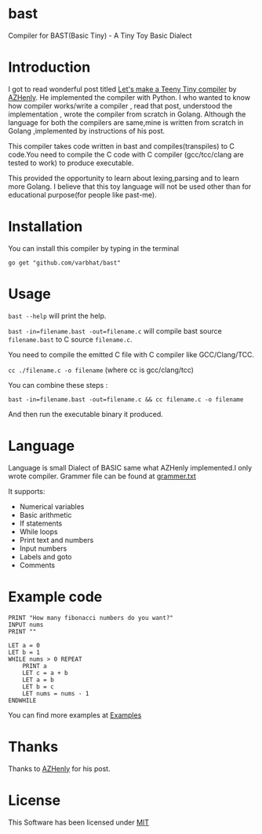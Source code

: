 # bast
Compiler for BAST(Basic Tiny) - A Tiny Toy Basic Dialect

# Introduction
I got to read wonderful post titled [Let's make a Teeny Tiny compiler](http://web.eecs.utk.edu/~azh/blog/teenytinycompiler1.html) by [AZHenly](https://github.com/AZHenley).
He implemented the compiler with Python. I who wanted to know how compiler works/write a compiler , read that post, understood the implementation , wrote the compiler from scratch in Golang.
Although the language for both the compilers are same,mine is written from scratch in Golang ,implemented by instructions of his post.

This compiler takes code written in bast and compiles(transpiles) to C code.You need to compile the C code with C compiler (gcc/tcc/clang are tested to work) to produce executable.

This provided the opportunity to learn about lexing,parsing and to learn more Golang. I believe that this toy language will not be used other than for educational purpose(for people like past-me).

# Installation 
You can install this compiler by typing in the terminal 

`go get "github.com/varbhat/bast"`

# Usage

`bast --help` will print the help.

`bast -in=filename.bast -out=filename.c` will compile bast source `filename.bast` to C source `filename.c`. 

You need to compile the emitted C file with C compiler like GCC/Clang/TCC.

`cc ./filename.c -o filename` (where cc is gcc/clang/tcc)

You can combine these steps :

`bast -in=filename.bast -out=filename.c && cc filename.c -o filename`

And then run the executable binary it produced.

# Language 
Language is small Dialect of BASIC same what AZHenly implemented.I only wrote compiler.
Grammer file can be found at [grammer.txt](https://github.com/varbhat/bast/blob/master/grammar.txt)

It supports:
  - Numerical variables
  - Basic arithmetic
  - If statements
  - While loops
  - Print text and numbers
  - Input numbers
  - Labels and goto
  - Comments

# Example code

```
PRINT "How many fibonacci numbers do you want?"
INPUT nums
PRINT ""

LET a = 0
LET b = 1
WHILE nums > 0 REPEAT
    PRINT a
    LET c = a + b
    LET a = b
    LET b = c
    LET nums = nums - 1
ENDWHILE
```
You can find more examples at [Examples](https://github.com/varbhat/bast/tree/master/examples)

# Thanks
Thanks to [AZHenly](https://github.com/AZHenley) for his post.

# License
This Software has been licensed under [MIT](https://github.com/varbhat/bast/blob/master/LICENSE)
